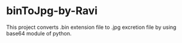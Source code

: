 # binToJpg-by-Ravi
This project converts .bin extension file to .jpg excretion file by using base64 module of python.
